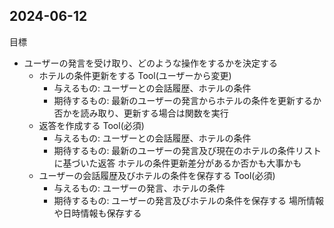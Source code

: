 ## 2024-06-12

目標

- ユーザーの発言を受け取り、どのような操作をするかを決定する
  - ホテルの条件更新をする Tool(ユーザーから変更)
    - 与えるもの: ユーザーとの会話履歴、ホテルの条件
    - 期待するもの: 最新のユーザーの発言からホテルの条件を更新するか否かを読み取り、更新する場合は関数を実行
  - 返答を作成する Tool(必須)
    - 与えるもの: ユーザーとの会話履歴、ホテルの条件
    - 期待するもの: 最新のユーザーの発言及び現在のホテルの条件リストに基づいた返答 ホテルの条件更新差分があるか否かも大事かも
  - ユーザーの会話履歴及びホテルの条件を保存する Tool(必須)
    - 与えるもの: ユーザーの発言、ホテルの条件
    - 期待するもの: ユーザーの発言及びホテルの条件を保存する 場所情報や日時情報も保存する
